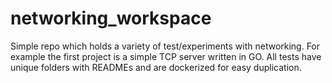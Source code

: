 # networking_workspace
Simple repo which holds a variety of test/experiments with networking.  For example the first project is a simple TCP server written in GO.  All tests have unique folders with READMEs and are dockerized for easy duplication.

